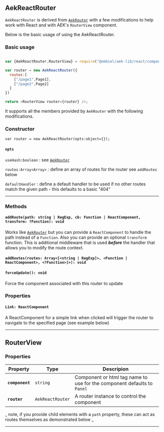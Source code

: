 ## AekReactRouter

`AekReactRouter` is derived from [`AekRouter`](../other-tools/aek-router) with a few modifications to help work with React and with AEK's `RouterView` component.

Below is the basic usage of using the AekReactRouter.

### Basic usage


``` javascript

var {AekReactRouter,RouterView} = require("@ombiel/aek-lib/react/components/router");

var router = new AekReactRouter({
  routes:[
    ["/page1",Page1],
    ["/page2",Page2]
  ]
})

return <RouterView router={router} />;

```

It supports all the members provided by `AekRouter` with the following modifications.

### Constructor

`var router = new AekReactRouter(opts:object={});`

#### `opts`

`useHash:boolean` : see [`AekRouter`](../other-tools/aek-router)

`routes:Array<Array>` : define an array of routes for the router see `addRoutes` below

`defaultHandler` : define a default handler to be used if no other routes match the given path - this defaults to a basic "404"

--------------

### Methods

#### `addRoute(path: string | RegExp, cb: Function | ReactComponent, transform: ?Function): void`

Works like [`AekRouter`](../other-tools/aek-router) but you can provide a `ReactComponent` to handle the path instead of a `Function`. Also you can provide an optional `transform` function. This is additional middleware that is used **_before_** the handler that allows you to modify the route context.

#### `addRoutes(routes: Array<[<string | RegExp]>, <Function | ReactComponent>, <?Function>]>): void`

#### `forceUpdate(): void`

Force the component associated with this router to update

### Properties

#### `Link: ReactComponent`

A ReactComponent for a simple link when clicked will trigger the router to navigate to the specified page (see example below)

-------------------

## RouterView

### Properties

Property        | Type           | Descripion
---------------|-----------------| -----------
**`component`**| `string`        | Component or html tag name to use for the component defaults to `Panel`
**`router`**   | `AekReactRouter`| A router instance to control the component

_ note, if you provide child elements with a `path` property, these can act as routes themselves as demonstrated below _

-------------


<script type="text/aek-example" data-component="Example">

  var Page = require("@ombiel/aek-lib/react/components/page");
  var {Segment,Padding} = require("@ombiel/aek-lib/react/components/segment");
  var {AekReactRouter,RouterView} = require("@ombiel/aek-lib/react/components/router");
  var {Listview,ListviewItem} = require("@ombiel/aek-lib/react/components/listview");
  var Header = require("@ombiel/aek-lib/react/components/header");
  var Input = require("@ombiel/aek-lib/react/components/input");
  var Label = require("@ombiel/aek-lib/react/components/label");
  var _ = require("@ombiel/aek-lib/utils");


  var router = new AekReactRouter({useHash:false});
  var Link = router.Link;

  var ColorPage = React.createClass({
    render:function() {

      var ctx = this.props.ctx;
      var color = ctx.params.color;

      return (
        <Page style={{ color:"white",backgroundColor:color }}>
          <Padding>
            <Header level="3" inverted dividing>{ _.titleCase(color) }</Header>
            <Input value={ctx.path} fluid><Label>Path:</Label><input/></Input>
            <Listview>
              <ListviewItem><Link href="/page/red">Red</Link></ListviewItem>
              <ListviewItem><Link href="/page/green">Green</Link></ListviewItem>
              <ListviewItem><Link href="/page/blue">Blue</Link></ListviewItem>
              <ListviewItem><Link href="/" back>Back to home</Link></ListviewItem>
            </Listview>
          </Padding>
        </Page>
      );
    }
  });

  var Example = React.createClass({
    render:function() {

      return (
        <Segment style={{height:"300px"}}>
          <RouterView router={router}>
            <Page path="/">
              <Padding>
                <Header level="3" dividing>Welcome</Header>
                <p>This is a basic router example. Click on a link below to explore</p>
                <Listview>
                  <ListviewItem><Link href="/page/red">Red</Link></ListviewItem>
                  <ListviewItem><Link href="/page/green">Green</Link></ListviewItem>
                  <ListviewItem><Link href="/page/blue">Blue</Link></ListviewItem>
                </Listview>
              </Padding>
            </Page>
            <ColorPage path="/page/:color"/>
          </RouterView>  
        </Segment>
      );
    }
  });

</script>
